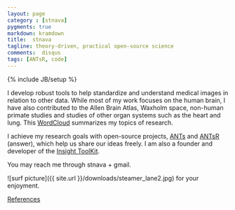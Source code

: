 ```yaml
---
layout: page
category : [stnava]
pygments: true
markdown: kramdown
title:  stnava
tagline: theory-driven, practical open-source science
comments:  disqus
tags: [ANTsR, code]
---
```

{% include JB/setup %}

I develop robust tools to help standardize and understand medical
images in relation to other data.  While most of my work focuses on
the human brain, I have also contributed to the Allen Brain Atlas,
Waxholm space, non-human primate studies and studies of other organ
systems such as the heart and lung. This
[WordCloud](http://brianavants.files.wordpress.com/2013/05/avants_wordcloud.jpg)
summarizes my topics of research.

I achieve my research goals with open-source projects,
[ANTs](http://stnava.github.io/ANTs/) and
[ANTsR](http://stnava.github.io/ANTsR/) (answer), which help us
share our ideas freely. I am also a founder and developer of the
[Insight ToolKit](http://www.itk.org).

You may reach me through stnava + gmail. 

![surf picture]({{ site.url }}/downloads/steamer_lane2.jpg) for your enjoyment.

[References](http://scholar.google.com/citations?user=t4kkowgAAAAJ)

